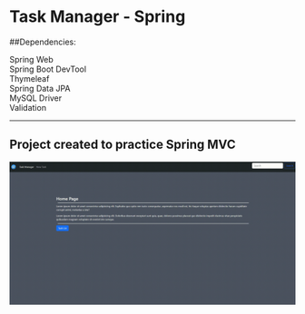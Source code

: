 # Task Manager - Spring

##Dependencies: 

Spring Web<br>
Spring Boot DevTool<br>
Thymeleaf<br>
Spring Data JPA<br>
MySQL Driver<br>
Validation<br>

---------------------------------------------
## Project created to practice Spring MVC 

![alt text](https://github.com/GabrielBressi/Task-Manager---Spring/blob/main/task_test.gif)
